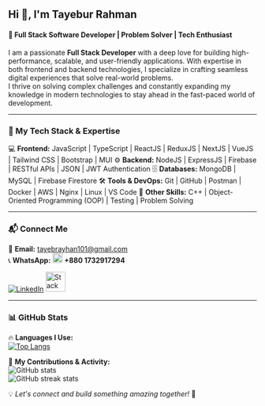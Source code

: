 ## **Hi 👋, I'm Tayebur Rahman**  
#### 🚀 **Full Stack Software Developer | Problem Solver | Tech Enthusiast**  

I am a passionate **Full Stack Developer** with a deep love for building high-performance, scalable, and user-friendly applications. With expertise in both frontend and backend technologies, I specialize in crafting seamless digital experiences that solve real-world problems.  
I thrive on solving complex challenges and constantly expanding my knowledge in modern technologies to stay ahead in the fast-paced world of development.  

---
### **🔧 My Tech Stack & Expertise**  
💻 **Frontend:** JavaScript | TypeScript | ReactJS | ReduxJS | NextJS | VueJS | Tailwind CSS | Bootstrap | MUI ⚙️ **Backend:** NodeJS | ExpressJS | Firebase | RESTful APIs | JSON | JWT Authentication  🗄️ **Databases:** MongoDB | MySQL | Firebase Firestore  🛠️ **Tools & DevOps:** Git | GitHub | Postman | Docker | AWS | Nginx | Linux | VS Code  🚀 **Other Skills:** C++ | Object-Oriented Programming (OOP) | Testing | Problem Solving  

--- 
### **📬 Connect Me**  
📩 **Email:** tayebrayhan101@gmail.com  
📞 **WhatsApp:** [<img src="https://img.shields.io/badge/WhatsApp-25D366?style=for-the-badge&logo=whatsapp&logoColor=white" alt="WhatsApp" height="20">](https://wa.me/8801732917294) **+880 1732917294**  

[![LinkedIn](https://img.shields.io/badge/LinkedIn-0077B5?style=for-the-badge&logo=linkedin&logoColor=white)](https://www.linkedin.com/in/tayebur-rahman-95025b1b8)   [<img src='https://cdn.jsdelivr.net/npm/simple-icons@3.0.1/icons/stackoverflow.svg' alt='Stack Overflow' height='40'>](https://stackoverflow.com/users/17533112/tayebrayhan)  

---
### **📊 GitHub Stats**  
🔥 **Languages I Use:**  
[![Top Langs](https://github-readme-stats.vercel.app/api/top-langs/?username=TayeburRahman&layout=compact)](https://github.com/anuraghazra/github-readme-stats)  

🚀 **My Contributions & Activity:**  
![GitHub stats](https://github-readme-stats.vercel.app/api?username=TayeburRahman&show_icons=true)  
![GitHub streak stats](https://github-readme-streak-stats.herokuapp.com/?user=TayeburRahman)  

💡 *Let's connect and build something amazing together!* 🚀  
